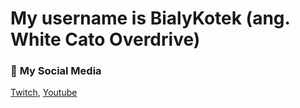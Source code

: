 # My username is BialyKotek (ang. White Cato Overdrive)

### 👀 **My Social Media**
[Twitch][1], [Youtube][2]

[1]: https://www.twitch.tv/bialykot_
[2]: https://www.youtube.com/channel/UCFwlpHWrVzy47N6MEqQHeJw
